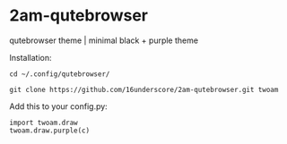 # 2am-qutebrowser
qutebrowser theme | minimal black + purple theme

Installation:
```
cd ~/.config/qutebrowser/
```
```
git clone https://github.com/16underscore/2am-qutebrowser.git twoam
```

Add this to your config.py:
```
import twoam.draw       
twoam.draw.purple(c)
```
